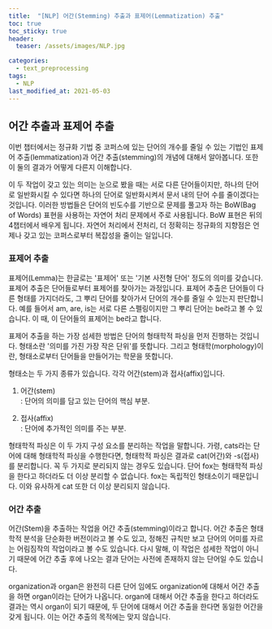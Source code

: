 ```yaml
---
title:  "[NLP] 어간(Stemming) 추출과 표제어(Lemmatization) 추출"
toc: true
toc_sticky: true
header:
  teaser: /assets/images/NLP.jpg

categories:
  - text_preprocessing
tags:
  - NLP
last_modified_at: 2021-05-03
---  
```


## 어간 추출과 표제어 추출  
이번 챕터에서는 정규화 기법 중 코퍼스에 있는 단어의 개수를 줄일 수 있는 기법인 표제어 추출(lemmatization)과 어간 추출(stemming)의 개념에 대해서 알아봅니다. 또한 이 둘의 결과가 어떻게 다른지 이해합니다.  

이 두 작업이 갖고 있는 의미는 눈으로 봤을 때는 서로 다른 단어들이지만, 하나의 단어로 일반화시킬 수 있다면 하나의 단어로 일반화시켜서 문서 내의 단어 수를 줄이겠다는 것입니다. 이러한 방법들은 단어의 빈도수를 기반으로 문제를 풀고자 하는 BoW(Bag of Words) 표현을 사용하는 자연어 처리 문제에서 주로 사용됩니다. BoW 표현은 뒤의 4챕터에서 배우게 됩니다. 자연어 처리에서 전처리, 더 정확히는 정규화의 지향점은 언제나 갖고 있는 코퍼스로부터 복잡성을 줄이는 일입니다.  

### 표제어 추출  
표제어(Lemma)는 한글로는 '표제어' 또는 '기본 사전형 단어' 정도의 의미를 갖습니다. 표제어 추출은 단어들로부터 표제어를 찾아가는 과정입니다. 표제어 추출은 단어들이 다른 형태를 가지더라도, 그 뿌리 단어를 찾아가서 단어의 개수를 줄일 수 있는지 판단합니다. 예를 들어서 am, are, is는 서로 다른 스펠링이지만 그 뿌리 단어는 be라고 볼 수 있습니다. 이 때, 이 단어들의 표제어는 be라고 합니다.  

표제어 추출을 하는 가장 섬세한 방법은 단어의 형태학적 파싱을 먼저 진행하는 것입니다. 형태소란 '의미를 가진 가장 작은 단위'를 뜻합니다. 그리고 형태학(morphology)이란, 형태소로부터 단어들을 만들어가는 학문을 뜻합니다.  

형태소는 두 가지 종류가 있습니다. 각각 어간(stem)과 접사(affix)입니다.  
1) 어간(stem)  
: 단어의 의미를 담고 있는 단어의 핵심 부분.  

2) 접사(affix)  
: 단어에 추가적인 의미를 주는 부분.  

형태학적 파싱은 이 두 가지 구성 요소를 분리하는 작업을 말합니다. 가령, cats라는 단어에 대해 형태학적 파싱을 수행한다면, 형태학적 파싱은 결과로 cat(어간)와 -s(접사)를 분리합니다. 꼭 두 가지로 분리되지 않는 경우도 있습니다. 단어 fox는 형태학적 파싱을 한다고 하더라도 더 이상 분리할 수 없습니다. fox는 독립적인 형태소이기 때문입니다. 이와 유사하게 cat 또한 더 이상 분리되지 않습니다.  

### 어간 추출  
어간(Stem)을 추출하는 작업을 어간 추출(stemming)이라고 합니다. 어간 추출은 형태학적 분석을 단순화한 버전이라고 볼 수도 있고, 정해진 규칙만 보고 단어의 어미를 자르는 어림짐작의 작업이라고 볼 수도 있습니다. 다시 말해, 이 작업은 섬세한 작업이 아니기 때문에 어간 추출 후에 나오는 결과 단어는 사전에 존재하지 않는 단어일 수도 있습니다.  

organization과 organ은 완전히 다른 단어 임에도 organization에 대해서 어간 추출을 하면 organ이라는 단어가 나옵니다. organ에 대해서 어간 추출을 한다고 하더라도 결과는 역시 organ이 되기 때문에, 두 단어에 대해서 어간 추출을 한다면 동일한 어간을 갖게 됩니다. 이는 어간 추출의 목적에는 맞지 않습니다.  